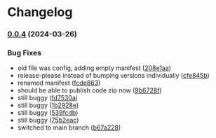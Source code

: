 # Changelog

### [0.0.4](https://www.github.com/ITMCdev/vscode-extensions/compare/v0.0.3...v0.0.4) (2024-03-26)


### Bug Fixes

* old file was config, adding empty manifest ([208e1aa](https://www.github.com/ITMCdev/vscode-extensions/commit/208e1aadcc4123377084a02c9819e2dcb6505868))
* release-please instead of bumping versions individually ([cfe845b](https://www.github.com/ITMCdev/vscode-extensions/commit/cfe845babac5047a25e4be9f82a7635d3fb54fdb))
* renamed manifest ([fcde863](https://www.github.com/ITMCdev/vscode-extensions/commit/fcde863ccc0b1cc6d3741a218f0fc6a9ba16a4ab))
* should be able to publish code zip now ([9b6728f](https://www.github.com/ITMCdev/vscode-extensions/commit/9b6728fcf02f2e00848e6f67acf9580de9a4da8b))
* still buggy ([fd7530a](https://www.github.com/ITMCdev/vscode-extensions/commit/fd7530aafd0a99423233f2afd61e369f86f324bb))
* still buggy ([1b2928e](https://www.github.com/ITMCdev/vscode-extensions/commit/1b2928edbe5006760a339d9a7df0e97ac380debb))
* still buggy ([539fcdb](https://www.github.com/ITMCdev/vscode-extensions/commit/539fcdb796651d86bbb4f8a1123caa112df09159))
* still buggy ([75b2eac](https://www.github.com/ITMCdev/vscode-extensions/commit/75b2eac0c06c65c9ee24115edab6a837697d8918))
* switched to main branch ([b67a228](https://www.github.com/ITMCdev/vscode-extensions/commit/b67a22819a7dbc2d021042d59cba6d21ebb48680))
